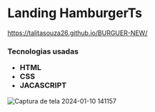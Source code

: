 <h1>Landing HamburgerTs</h1>

https://talitasouza26.github.io/BURGUER-NEW/

<h3> Tecnologias usadas
  <ul>
    <li>
      HTML
    </li>
    <li>
      CSS
    </li>
    <li>
      JACASCRIPT
    </li>
  </ul>
</h3>


![Captura de tela 2024-01-10 141157](https://github.com/TalitaSouza26/BURGUER-NEW/assets/136650770/5516addd-b7f3-4727-9a58-e8aca38118ad)
